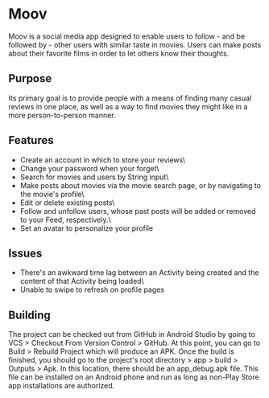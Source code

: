 # Moov
Moov is a social media app designed to enable users to follow - and be followed by - other users with
 similar taste in movies. Users can make posts about their favorite films in order to let others know
 their thoughts.

## Purpose
Its primary goal is to provide people with a means of finding many casual reviews in one place, as
 well as a way to find movies they might like in a more person-to-person manner.

## Features
* Create an account in which to store your reviews\
* Change your password when your forget\
* Search for movies and users by String input\
* Make posts about movies via the movie search page, or by navigating to the movie's profile\
* Edit or delete existing posts\
* Follow and unfollow users, whose past posts will be added or removed to your Feed, respectively.\
* Set an avatar to personalize your profile

## Issues
* There's an awkward time lag between an Activity being created and the content of that Activity being loaded\
* Unable to swipe to refresh on profile pages

## Building
The project can be checked out from GitHub in Android Studio by going to VCS > Checkout From Version
 Control > GitHub. At this point, you can go to Build > Rebuild Project which will produce an APK.
 Once the build is finished, you should go to the project's root directory > app > build > Outputs >
  Apk. In this location, there should be an app_debug.apk file. This file can be installed on an
  Android phone and run as long as non-Play Store app installations are authorized.